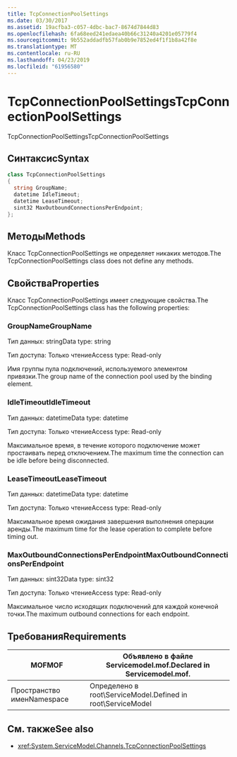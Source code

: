 ```yaml
---
title: TcpConnectionPoolSettings
ms.date: 03/30/2017
ms.assetid: 19acfba3-c057-4dbc-bac7-8674d7844d83
ms.openlocfilehash: 6fa68eed241edaea40b66c31240a4201e05779f4
ms.sourcegitcommit: 9b552addadfb57fab0b9e7852ed4f1f1b8a42f8e
ms.translationtype: MT
ms.contentlocale: ru-RU
ms.lasthandoff: 04/23/2019
ms.locfileid: "61956580"
---
```

# <a name="tcpconnectionpoolsettings"></a><span data-ttu-id="8754b-102">TcpConnectionPoolSettings</span><span class="sxs-lookup"><span data-stu-id="8754b-102">TcpConnectionPoolSettings</span></span>
<span data-ttu-id="8754b-103">TcpConnectionPoolSettings</span><span class="sxs-lookup"><span data-stu-id="8754b-103">TcpConnectionPoolSettings</span></span>  
  
## <a name="syntax"></a><span data-ttu-id="8754b-104">Синтаксис</span><span class="sxs-lookup"><span data-stu-id="8754b-104">Syntax</span></span>  
  
```csharp
class TcpConnectionPoolSettings  
{  
  string GroupName;  
  datetime IdleTimeout;  
  datetime LeaseTimeout;  
  sint32 MaxOutboundConnectionsPerEndpoint;  
};  
```  
  
## <a name="methods"></a><span data-ttu-id="8754b-105">Методы</span><span class="sxs-lookup"><span data-stu-id="8754b-105">Methods</span></span>  
 <span data-ttu-id="8754b-106">Класс TcpConnectionPoolSettings не определяет никаких методов.</span><span class="sxs-lookup"><span data-stu-id="8754b-106">The TcpConnectionPoolSettings class does not define any methods.</span></span>  
  
## <a name="properties"></a><span data-ttu-id="8754b-107">Свойства</span><span class="sxs-lookup"><span data-stu-id="8754b-107">Properties</span></span>  
 <span data-ttu-id="8754b-108">Класс TcpConnectionPoolSettings имеет следующие свойства.</span><span class="sxs-lookup"><span data-stu-id="8754b-108">The TcpConnectionPoolSettings class has the following properties:</span></span>  
  
### <a name="groupname"></a><span data-ttu-id="8754b-109">GroupName</span><span class="sxs-lookup"><span data-stu-id="8754b-109">GroupName</span></span>  
 <span data-ttu-id="8754b-110">Тип данных: string</span><span class="sxs-lookup"><span data-stu-id="8754b-110">Data type: string</span></span>  
  
 <span data-ttu-id="8754b-111">Тип доступа: Только чтение</span><span class="sxs-lookup"><span data-stu-id="8754b-111">Access type: Read-only</span></span>  
  
 <span data-ttu-id="8754b-112">Имя группы пула подключений, используемого элементом привязки.</span><span class="sxs-lookup"><span data-stu-id="8754b-112">The group name of the connection pool used by the binding element.</span></span>  
  
### <a name="idletimeout"></a><span data-ttu-id="8754b-113">IdleTimeout</span><span class="sxs-lookup"><span data-stu-id="8754b-113">IdleTimeout</span></span>  
 <span data-ttu-id="8754b-114">Тип данных: datetime</span><span class="sxs-lookup"><span data-stu-id="8754b-114">Data type: datetime</span></span>  
  
 <span data-ttu-id="8754b-115">Тип доступа: Только чтение</span><span class="sxs-lookup"><span data-stu-id="8754b-115">Access type: Read-only</span></span>  
  
 <span data-ttu-id="8754b-116">Максимальное время, в течение которого подключение может простаивать перед отключением.</span><span class="sxs-lookup"><span data-stu-id="8754b-116">The maximum time the connection can be idle before being disconnected.</span></span>  
  
### <a name="leasetimeout"></a><span data-ttu-id="8754b-117">LeaseTimeout</span><span class="sxs-lookup"><span data-stu-id="8754b-117">LeaseTimeout</span></span>  
 <span data-ttu-id="8754b-118">Тип данных: datetime</span><span class="sxs-lookup"><span data-stu-id="8754b-118">Data type: datetime</span></span>  
  
 <span data-ttu-id="8754b-119">Тип доступа: Только чтение</span><span class="sxs-lookup"><span data-stu-id="8754b-119">Access type: Read-only</span></span>  
  
 <span data-ttu-id="8754b-120">Максимальное время ожидания завершения выполнения операции аренды.</span><span class="sxs-lookup"><span data-stu-id="8754b-120">The maximum time for the lease operation to complete before timing out.</span></span>  
  
### <a name="maxoutboundconnectionsperendpoint"></a><span data-ttu-id="8754b-121">MaxOutboundConnectionsPerEndpoint</span><span class="sxs-lookup"><span data-stu-id="8754b-121">MaxOutboundConnectionsPerEndpoint</span></span>  
 <span data-ttu-id="8754b-122">Тип данных: sint32</span><span class="sxs-lookup"><span data-stu-id="8754b-122">Data type: sint32</span></span>  
  
 <span data-ttu-id="8754b-123">Тип доступа: Только чтение</span><span class="sxs-lookup"><span data-stu-id="8754b-123">Access type: Read-only</span></span>  
  
 <span data-ttu-id="8754b-124">Максимальное число исходящих подключений для каждой конечной точки.</span><span class="sxs-lookup"><span data-stu-id="8754b-124">The maximum outbound connections for each endpoint.</span></span>  
  
## <a name="requirements"></a><span data-ttu-id="8754b-125">Требования</span><span class="sxs-lookup"><span data-stu-id="8754b-125">Requirements</span></span>  
  
|<span data-ttu-id="8754b-126">MOF</span><span class="sxs-lookup"><span data-stu-id="8754b-126">MOF</span></span>|<span data-ttu-id="8754b-127">Объявлено в файле Servicemodel.mof.</span><span class="sxs-lookup"><span data-stu-id="8754b-127">Declared in Servicemodel.mof.</span></span>|  
|---------|-----------------------------------|  
|<span data-ttu-id="8754b-128">Пространство имен</span><span class="sxs-lookup"><span data-stu-id="8754b-128">Namespace</span></span>|<span data-ttu-id="8754b-129">Определено в root\ServiceModel.</span><span class="sxs-lookup"><span data-stu-id="8754b-129">Defined in root\ServiceModel</span></span>|  
  
## <a name="see-also"></a><span data-ttu-id="8754b-130">См. также</span><span class="sxs-lookup"><span data-stu-id="8754b-130">See also</span></span>

- <xref:System.ServiceModel.Channels.TcpConnectionPoolSettings>
